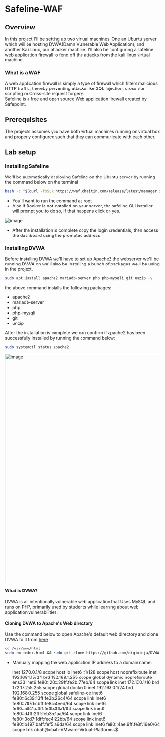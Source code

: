 # Safeline-WAF

## Overview 
In this project I'll be setting up two virtual machines, One an Ubuntu server which will be hosting DVWA(Damn Vulnerable Web Application), and another Kali linux, our attacker machine. I'll also be configuring a safeline web application firewall to fend off the attacks from the kali linux virtual machine. 

### What is a WAF
A web application firewall is simply a type of firewall which filters malicious HTTP traffic, thereby preventing attacks like SQL injection, cross site scripting or Cross-site request forgery.  
Safeline is a free and open source Web application firewall created by Safepoint.

## Prerequisites
The projects assumes you have both virtual machines running on virtual box and properly configured such that they can communicate with each other.

## Lab setup
### Installing Safeline
We'll be automatically deploying Safeline on the Ubuntu server by running the command below on the terminal
```bash
bash -c "$(curl -fsSLk https://waf.chaitin.com/release/latest/manager.sh)" -- --en
```
- You'll want to run the command as root
- Also if Docker is not installed on your server, the safeline CLI installer will prompt you to do so, if that happens click on yes.

![image](https://github.com/user-attachments/assets/83ddcace-152c-4dd0-b220-f81c578aad70)

- After the installation is complete copy the login credentials, then access the dashboard using the prompted address 

### Installing DVWA
Before installing DVWA we'll have to set up Apache2 the webserver we'll be running DVWA on we'll also be installing a bunch of packages we'll be using in the project.
```bash
sudo apt install apache2 mariadb-server php php-mysqli git unzip -y
```
the above command installs the following packages:
- apache2
- mariadb-server
- php
- php-mysqli
- git
- unzip

After the installation is complete we can confirm if apache2 has been successfully installed by running the command below:
```bash
sudo systemctl status apache2
```
<img width="1364" height="743" alt="image" src="https://github.com/user-attachments/assets/9e2fbd60-d413-4ad3-a1fd-592321981651" />

#### What is DVWA? 
DVWA is an intentionally vulnerable web application that Uses MySQL and runs on PHP, primarily used by students while learning about web application vulnerabilities.



#### Cloning DVWA to Apache's Web directory
Use the command below to open Apache's default web directory and clone DVWA to it from [here](https://github.com/digininja/DVWA.git)
```bash
cd /var/www/html
sudo rm index.html && sudo git clone https://github.com/digininja/DVWA.git 
```
- Manually mapping the web application IP address to a domain name:



   inet 127.0.0.1/8 scope host lo
    inet6 ::1/128 scope host noprefixroute 
    inet 192.168.1.15/24 brd 192.168.1.255 scope global dynamic noprefixroute ens33
    inet6 fe80::20c:29ff:fe2b:77eb/64 scope link 
    inet 172.17.0.1/16 brd 172.17.255.255 scope global docker0
    inet 192.168.0.1/24 brd 192.168.0.255 scope global safeline-ce
    inet6 fe80::6c39:13ff:fe3b:26c4/64 scope link 
    inet6 fe80::707d:cbff:fe8c:4eed/64 scope link 
    inet6 fe80::a841:c3ff:fe3b:33a1/64 scope link 
    inet6 fe80::d4ff:2fff:feb3:c1aa/64 scope link 
    inet6 fe80::3cd7:1dff:fec4:22bb/64 scope link 
    inet6 fe80::b497:baff:fef5:a6da/64 scope link 
    inet6 fe80::4ae:9ff:fe3f:16e0/64 scope link 
obah@obah-VMware-Virtual-Platform:~$ 

